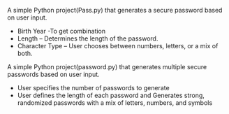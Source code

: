 A simple Python project(Pass.py) that generates a secure password based on user input.
* Birth Year -To get combination
* Length – Determines the length of the password.
* Character Type – User chooses between numbers, letters, or a mix of both.

A simple Python project(password.py) that generates multiple secure passwords based on user input.
 * User specifies the number of passwords to generate
 * User defines the length of each password and Generates strong, randomized passwords with a mix of letters, numbers, and symbols
